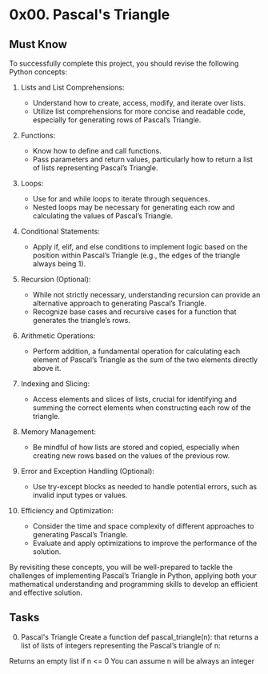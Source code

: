 # 0x00. Pascal's Triangle

## Must Know
To successfully complete this project, you should revise the following Python concepts:
1. Lists and List Comprehensions:
	* Understand how to create, access, modify, and iterate over lists.
	* Utilize list comprehensions for more concise and readable code, especially for generating rows of Pascal’s Triangle.

2. Functions:
	* Know how to define and call functions.
	* Pass parameters and return values, particularly how to return a list of lists representing Pascal’s Triangle.

3. Loops:
	* Use for and while loops to iterate through sequences.
	* Nested loops may be necessary for generating each row and calculating the values of Pascal’s Triangle.
4. Conditional Statements:
	* Apply if, elif, and else conditions to implement logic based on the position within Pascal’s Triangle (e.g., the edges of the triangle always being 1).
5. Recursion (Optional):
	* While not strictly necessary, understanding recursion can provide an alternative approach to generating Pascal’s Triangle.
	* Recognize base cases and recursive cases for a function that generates the triangle’s rows.
6. Arithmetic Operations:
	* Perform addition, a fundamental operation for calculating each element of Pascal’s Triangle as the sum of the two elements directly above it.
7. Indexing and Slicing:
	* Access elements and slices of lists, crucial for identifying and summing the correct elements when constructing each row of the triangle.
8. Memory Management:
	* Be mindful of how lists are stored and copied, especially when creating new rows based on the values of the previous row.
9. Error and Exception Handling (Optional):
	* Use try-except blocks as needed to handle potential errors, such as invalid input types or values.
10. Efficiency and Optimization:
	* Consider the time and space complexity of different approaches to generating Pascal’s Triangle.
	* Evaluate and apply optimizations to improve the performance of the solution.

By revisiting these concepts, you will be well-prepared to tackle the challenges of implementing Pascal’s Triangle in Python, applying both your mathematical understanding and programming skills to develop an efficient and effective solution.
## Tasks
0. Pascal's Triangle
Create a function def pascal_triangle(n): that returns a list of lists of integers representing the Pascal’s triangle of n:

Returns an empty list if n <= 0
You can assume n will be always an integer

